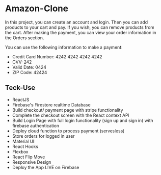 # Amazon-Clone

In this project, you can create an account and login. Then you can add products to your cart and pay. If you wish, you can remove products from the cart. After making the payment, you can view your order information in the Orders section.

You can use the following information to make a payment:
- Credit Card Number: 4242 4242 4242 4242
- CVV: 242
- Valid Date: 0424
- ZIP Code: 42424




## Teck-Use

- ReactJS
- Firebase's Firestore realtime Database
- Build checkout/ payment page with stripe functionality
- Complete the checkout screen with the React context API
- Build Login Page with full login functionality (sign up and sign in) with firebase authentication
- Deploy cloud function to process payment (servesless)
- Store orders for logged in user
- Material UI
- React Hooks
- Flexbox
- React Flip Move
- Responsive Design
- Deploy the App LIVE on Firebase


